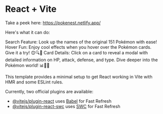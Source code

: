 # React + Vite
Take a peek here: https://pokenest.netlify.app/

Here's what it can do:

Search Feature: Look up the names of the original 151 Pokémon with ease!
Hover Fun: Enjoy cool effects when you hover over the Pokémon cards. Give it a try! 😊🔍🎉
Card Details: Click on a card to reveal a modal with detailed information on HP, attack, defense, and type. Dive deeper into the Pokémon world! 📊🎴✨

This template provides a minimal setup to get React working in Vite with HMR and some ESLint rules.

Currently, two official plugins are available:

- [@vitejs/plugin-react](https://github.com/vitejs/vite-plugin-react/blob/main/packages/plugin-react/README.md) uses [Babel](https://babeljs.io/) for Fast Refresh
- [@vitejs/plugin-react-swc](https://github.com/vitejs/vite-plugin-react-swc) uses [SWC](https://swc.rs/) for Fast Refresh
